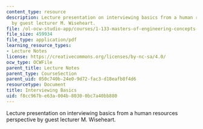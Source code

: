 ```yaml
---
content_type: resource
description: Lecture presentation on interviewing basics from a human resources perspective
  by guest lecturer M. Wiseheart.
file: /ol-ocw-studio-app/courses/1-133-masters-of-engineering-concepts-of-engineering-practice-fall-2007/f8cc967be63a004b80300bc7a40bb880_lec_10_mw.pdf
file_size: 459934
file_type: application/pdf
learning_resource_types:
- Lecture Notes
license: https://creativecommons.org/licenses/by-nc-sa/4.0/
ocw_type: OCWFile
parent_title: Lecture Notes
parent_type: CourseSection
parent_uid: 050c740b-24e0-9d72-fac3-d18eafb8f4d6
resourcetype: Document
title: Interviewing Basics
uid: f8cc967b-e63a-004b-8030-0bc7a40bb880
---
```

Lecture presentation on interviewing basics from a human resources perspective by guest lecturer M. Wiseheart.